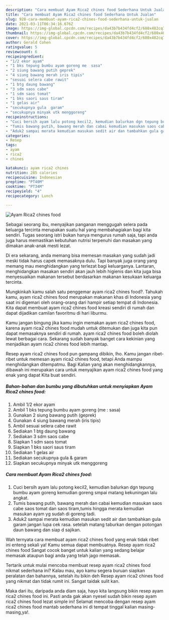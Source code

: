 ```yaml
---
description: "Cara membuat Ayam Rica2 chines food Sederhana Untuk Jualan"
title: "Cara membuat Ayam Rica2 chines food Sederhana Untuk Jualan"
slug: 928-cara-membuat-ayam-rica2-chines-food-sederhana-untuk-jualan
date: 2021-03-11T06:34:16.676Z
image: https://img-global.cpcdn.com/recipes/da43b7b434fd4cf2/680x482cq70/ayam-rica2-chines-food-foto-resep-utama.jpg
thumbnail: https://img-global.cpcdn.com/recipes/da43b7b434fd4cf2/680x482cq70/ayam-rica2-chines-food-foto-resep-utama.jpg
cover: https://img-global.cpcdn.com/recipes/da43b7b434fd4cf2/680x482cq70/ayam-rica2-chines-food-foto-resep-utama.jpg
author: Gerald Cohen
ratingvalue: 5
reviewcount: 6
recipeingredient:
- "1/2 ekor ayam"
- "1 bks tepung bumbu ayam goreng me  sasa"
- "2 siung bawang putih geprek"
- "4 siung bawang merah iris tipis"
- "sesuai selera cabe rawit"
- "1 btg daung bawang"
- "3 sdm saos cabe"
- "1 sdm saos tomat"
- "1 bks saori saus tiram"
- "1 gelas air"
- "secukupnya gula  garam"
- "secukupnya minyak utk menggoreng"
recipeinstructions:
- "Cuci bersih ayam lalu potong kecil2, kemudian balurkan dgn tepung bumbu ayam goreng kemudian goreng smpai matang kekuningan lalu angkat."
- "Tumis bawang putih, bawang merah dan cabai kemudian masukan saos cabe saos tomat dan saos tiram,tumis hingga merata kemudian masukan ayam yg sudah di goreng tadi."
- "Aduk2 sampai merata kemudian masukan sedit air dan tambahkan gula garam jangan lupa cek rasa. setelah matang taburkan dengan potongan daun bawang dan siap d sajikan."
categories:
- Resep
tags:
- ayam
- rica2
- chines

katakunci: ayam rica2 chines 
nutrition: 285 calories
recipecuisine: Indonesian
preptime: "PT40M"
cooktime: "PT34M"
recipeyield: "4"
recipecategory: Lunch

---
```



![Ayam Rica2 chines food](https://img-global.cpcdn.com/recipes/da43b7b434fd4cf2/680x482cq70/ayam-rica2-chines-food-foto-resep-utama.jpg)

Sebagai seorang ibu, menyajikan panganan menggugah selera pada keluarga tercinta merupakan suatu hal yang membahagiakan bagi kita sendiri. Tugas seorang istri bukan hanya mengurus rumah saja, tapi anda juga harus memastikan kebutuhan nutrisi terpenuhi dan masakan yang dimakan anak-anak mesti lezat.

Di era  sekarang, anda memang bisa memesan masakan yang sudah jadi meski tidak harus capek memasaknya dulu. Tapi banyak juga orang yang memang mau menghidangkan yang terlezat bagi keluarganya. Lantaran, menghidangkan masakan sendiri akan jauh lebih higienis dan kita juga bisa menyesuaikan makanan tersebut berdasarkan makanan kesukaan keluarga tercinta. 



Mungkinkah kamu salah satu penggemar ayam rica2 chines food?. Tahukah kamu, ayam rica2 chines food merupakan makanan khas di Indonesia yang saat ini digemari oleh orang-orang dari hampir setiap tempat di Indonesia. Kita dapat membuat ayam rica2 chines food kreasi sendiri di rumah dan dapat dijadikan camilan favoritmu di hari liburmu.

Kamu jangan bingung jika kamu ingin memakan ayam rica2 chines food, karena ayam rica2 chines food mudah untuk ditemukan dan juga kita pun dapat memasaknya sendiri di rumah. ayam rica2 chines food boleh diolah lewat berbagai cara. Sekarang sudah banyak banget cara kekinian yang menjadikan ayam rica2 chines food lebih mantap.

Resep ayam rica2 chines food pun gampang dibikin, lho. Kamu jangan ribet-ribet untuk memesan ayam rica2 chines food, tetapi Anda mampu menghidangkan ditempatmu. Bagi Kalian yang akan menghidangkannya, dibawah ini merupakan cara untuk menyajikan ayam rica2 chines food yang enak yang dapat Kita buat sendiri.

<!--inarticleads1-->

##### Bahan-bahan dan bumbu yang dibutuhkan untuk menyiapkan Ayam Rica2 chines food:

1. Ambil 1/2 ekor ayam
1. Ambil 1 bks tepung bumbu ayam goreng (me : sasa)
1. Gunakan 2 siung bawang putih (geprek)
1. Gunakan 4 siung bawang merah (iris tipis)
1. Ambil sesuai selera cabe rawit
1. Sediakan 1 btg daung bawang
1. Sediakan 3 sdm saos cabe
1. Siapkan 1 sdm saos tomat
1. Siapkan 1 bks saori saus tiram
1. Sediakan 1 gelas air
1. Sediakan secukupnya gula &amp; garam
1. Siapkan secukupnya minyak utk menggoreng




<!--inarticleads2-->

##### Cara membuat Ayam Rica2 chines food:

1. Cuci bersih ayam lalu potong kecil2, kemudian balurkan dgn tepung bumbu ayam goreng kemudian goreng smpai matang kekuningan lalu angkat.
1. Tumis bawang putih, bawang merah dan cabai kemudian masukan saos cabe saos tomat dan saos tiram,tumis hingga merata kemudian masukan ayam yg sudah di goreng tadi.
1. Aduk2 sampai merata kemudian masukan sedit air dan tambahkan gula garam jangan lupa cek rasa. setelah matang taburkan dengan potongan daun bawang dan siap d sajikan.




Wah ternyata cara membuat ayam rica2 chines food yang enak tidak ribet ini enteng sekali ya! Kamu semua dapat membuatnya. Resep ayam rica2 chines food Sangat cocok banget untuk kalian yang sedang belajar memasak ataupun bagi anda yang telah jago memasak.

Tertarik untuk mulai mencoba membuat resep ayam rica2 chines food nikmat sederhana ini? Kalau mau, ayo kamu segera buruan siapkan peralatan dan bahannya, setelah itu bikin deh Resep ayam rica2 chines food yang nikmat dan tidak rumit ini. Sangat taidak sulit kan. 

Maka dari itu, daripada anda diam saja, hayo kita langsung bikin resep ayam rica2 chines food ini. Pasti anda gak akan nyesel sudah bikin resep ayam rica2 chines food lezat simple ini! Selamat mencoba dengan resep ayam rica2 chines food mantab sederhana ini di tempat tinggal kalian masing-masing,ya!.

